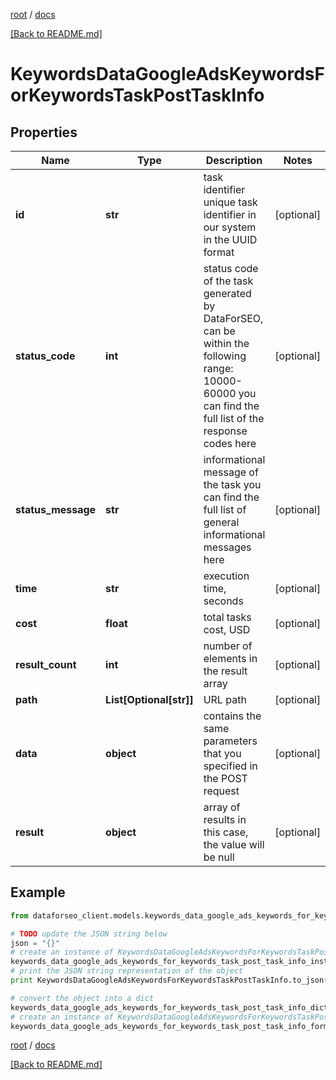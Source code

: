 [root](./../ "root") / [docs](./ "docs")

[[Back to README.md]](./../README.md "[Back to README.md]")

# KeywordsDataGoogleAdsKeywordsForKeywordsTaskPostTaskInfo

## Properties

Name | Type | Description | Notes
------------ | ------------- | ------------- | -------------
**id** | **str** | task identifier unique task identifier in our system in the UUID format | [optional]
**status_code** | **int** | status code of the task generated by DataForSEO, can be within the following range: 10000-60000 you can find the full list of the response codes here | [optional]
**status_message** | **str** | informational message of the task you can find the full list of general informational messages here | [optional]
**time** | **str** | execution time, seconds | [optional]
**cost** | **float** | total tasks cost, USD | [optional]
**result_count** | **int** | number of elements in the result array | [optional]
**path** | **List[Optional[str]]** | URL path | [optional]
**data** | **object** | contains the same parameters that you specified in the POST request | [optional]
**result** | **object** | array of results in this case, the value will be null | [optional]

## Example

```python
from dataforseo_client.models.keywords_data_google_ads_keywords_for_keywords_task_post_task_info import KeywordsDataGoogleAdsKeywordsForKeywordsTaskPostTaskInfo

# TODO update the JSON string below
json = "{}"
# create an instance of KeywordsDataGoogleAdsKeywordsForKeywordsTaskPostTaskInfo from a JSON string
keywords_data_google_ads_keywords_for_keywords_task_post_task_info_instance = KeywordsDataGoogleAdsKeywordsForKeywordsTaskPostTaskInfo.from_json(json)
# print the JSON string representation of the object
print KeywordsDataGoogleAdsKeywordsForKeywordsTaskPostTaskInfo.to_json()

# convert the object into a dict
keywords_data_google_ads_keywords_for_keywords_task_post_task_info_dict = keywords_data_google_ads_keywords_for_keywords_task_post_task_info_instance.to_dict()
# create an instance of KeywordsDataGoogleAdsKeywordsForKeywordsTaskPostTaskInfo from a dict
keywords_data_google_ads_keywords_for_keywords_task_post_task_info_form_dict = keywords_data_google_ads_keywords_for_keywords_task_post_task_info.from_dict(keywords_data_google_ads_keywords_for_keywords_task_post_task_info_dict)
```

  

[root](./../ "root") / [docs](./ "docs")

[[Back to README.md]](./../README.md "[Back to README.md]")